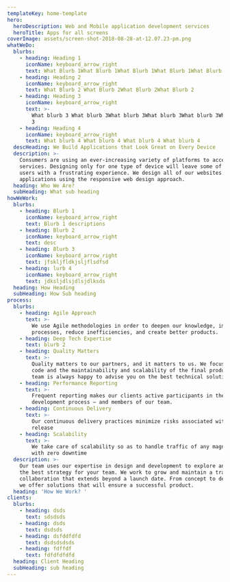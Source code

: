 ```yaml
---
templateKey: home-template
hero:
  heroDescription: Web and Mobile application development services
  heroTitle: Apps for all screens
coverImage: assets/screen-shot-2018-08-28-at-12.07.23-pm.png
whatWeDo:
  blurbs:
    - heading: Heading 1
      iconName: keyboard_arrow_right
      text: What Blurb 1What Blurb 1What Blurb 1What Blurb 1What Blurb 1
    - heading: Heading 2
      iconName: keyboard_arrow_right
      text: What Blurb 2 What Blurb 2What Blurb 2What Blurb 2
    - heading: Heading 3
      iconName: keyboard_arrow_right
      text: >-
        What blurb 3 What blurb 3What blurb 3What blurb 3What blurb 3What blurb
        3
    - heading: Heading 4
      iconName: keyboard_arrow_right
      text: What blurb 4 What blurb 4 What blurb 4 What blurb 4
  descHeading: We Build Applications that Look Great on Every Device
  description: >-
    Consumers are using an ever-increasing variety of platforms to access
    services. Designing only for one type of device will leave some of your
    users with a frustrating experience. We design all of our websites and
    applications using the responsive web design approach. 
  heading: Who We Are?
  subHeading: What sub heading
howWeWork:
  blurbs:
    - heading: Blurb 1
      iconName: keyboard_arrow_right
      text: Blurb 1 descriptions
    - heading: Blurb 2
      iconName: keyboard_arrow_right
      text: desc
    - heading: Blurb 3
      iconName: keyboard_arrow_right
      text: jfskljfldkjsljflsdfsd
    - heading: lurb 4
      iconName: keyboard_arrow_right
      text: jdksljdlsjdlsjdlksds
  heading: How Heading
  subHeading: How Sub heading
process:
  blurbs:
    - heading: Agile Approach
      text: >-
        We use Agile methodologies in order to deepen our knowledge, improve our
        processes, reduce inefficiencies, and create better products.
    - heading: Deep Tech Expertise
      text: blurb 2
    - heading: Quality Matters
      text: >-
        Quality matters to our partners, and it matters to us. We focus on clean
        code and the maintainability and scalability of the final product. Our
        team is always happy to advise you on the best technical solutions.
    - heading: Performance Reporting
      text: >-
        Frequent reporting makes our clients active participants in the
        development process – and members of our team.
    - heading: Continuous Delivery
      text: >-
        Our continuous delivery practices minimize risks associated with a
        release
    - heading: Scalability
      text: >-
        We take care of scalability so as to handle traffic of any magnitude
        with zero downtime
  description: >-
    Our team uses our expertise in design and development to explore and define
    the best strategy for your team. We work to grow and maintain a transparent
    collaboration that extends beyond a launch date. From concept to delivery,
    we offer solutions that will ensure a successful product.
  heading: 'How We Work? '
clients:
  blurbs:
    - heading: dsds
      text: sdsdsds
    - heading: dsds
      text: dsdsds
    - heading: dsfddfdfd
      text: dsdsdsdsds
    - heading: fdffdf
      text: fdfdfdfdfd
  heading: Client Heading
  subHeading: sub heading
---
```


